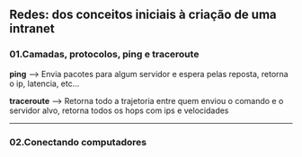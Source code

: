 ## Redes: dos conceitos iniciais à criação de uma intranet

<h3>01.Camadas, protocolos, ping e traceroute</h3>

<p><b>ping</b> --> Envia pacotes para algum servidor e espera pelas reposta, retorna o ip, latencia, etc...</p>
<p><b>traceroute</b> --> Retorna todo a trajetoria entre quem enviou o comando e o servidor alvo, retorna todos os hops com ips e velocidades</p>

<hr>
<h3>02.Conectando computadores</h3>

